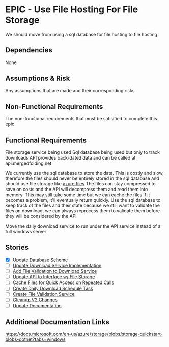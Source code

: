# EPIC - Use File Hosting For File Storage

We should move from using a sql database for file hosting to file hosting

## Dependencies

None

## Assumptions & Risk

Any assumptions that are made and their corresponding risks

## Non-Functional Requirements

The non-functional requirements that must be satisified to complete this epic

## Functional Requirements

File storage service being used
Sql database being used but only to track downloads
API provides back-dated data and can be called at api.mergedfolding.net

We currently use the sql database to store the data. This is costly and slow, therefore the files should never be entirely stored in the sql database and should use file storage like [azure files](https://azure.microsoft.com/en-us/services/storage/files/)
The files can stay compressed to save on costs and the API will decompress them and read them into memory. This may still take some time but we can cache the files if it becomes a problem, it'll eventually return quickly.
Use the sql database to keep track of the files and their state because we still want to validate the files on download, we can always reprocess them to validate them before they will be considered by the API

Move the daily download service to run under the API service instead of a full windows server

## Stories
[//]: # (Next item number: 10)

- [X] [Update Database Scheme](4/1.md)
- [ ] [Update Download Service Implementation](4/2.md)
- [ ] [Add File Validation to Download Service](4/3.md)
- [ ] [Update API to Interface w/ File Storage](4/4.md)
- [ ] [Cache Files for Quick Access on Repeated Calls](4/5.md)
- [ ] [Create Daily Download Schedule Task](4/6.md)
- [ ] [Create File Validation Service](4/7.md)
- [ ] [Cleanup V2 Changes](4/8.md)
- [ ] [Update Documentation](4/9.md)

## Additional Documentation Links

https://docs.microsoft.com/en-us/azure/storage/blobs/storage-quickstart-blobs-dotnet?tabs=windows
